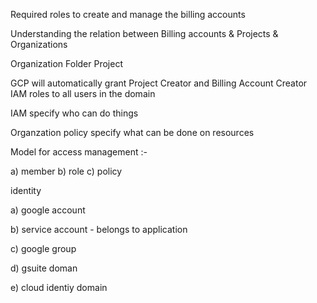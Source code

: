 Required roles to create and manage the billing accounts 

Understanding the relation between Billing accounts & Projects & Organizations




Organization
Folder
Project


GCP will automatically grant Project Creator and Billing Account Creator IAM roles to all users in the domain



IAM specify who can do things

Organzation policy specify what can be done on resources


Model for access management :-

a) member 
b) role 
c) policy


identity

a) google account

b) service account - belongs to application 

c) google group 

d) gsuite doman 

e) cloud identiy domain


